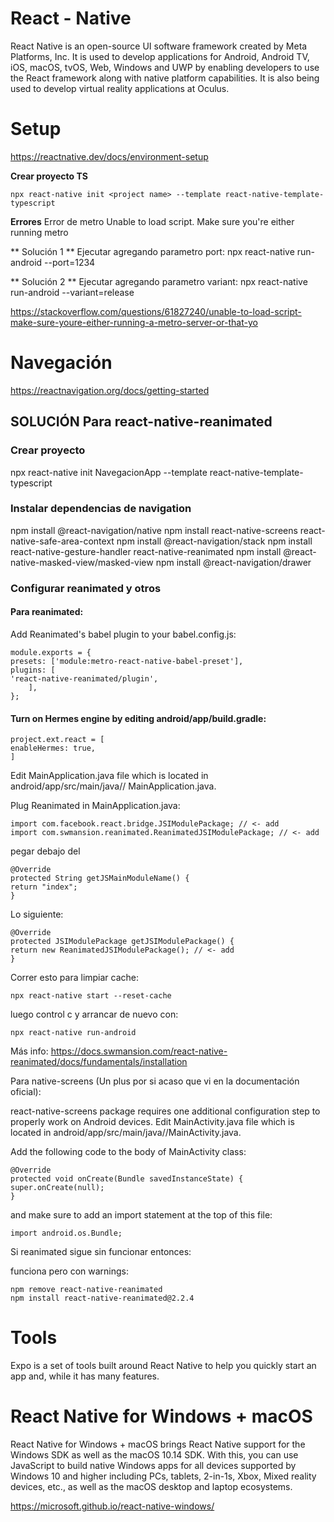 # React - Native
React Native is an open-source UI software framework created by Meta Platforms, Inc. It is used to develop applications for Android, Android TV, iOS, macOS, tvOS, Web, Windows and UWP by enabling developers to use the React framework along with native platform capabilities. It is also being used to develop virtual reality applications at Oculus.

# Setup
https://reactnative.dev/docs/environment-setup

**Crear proyecto TS**

```
npx react-native init <project name> --template react-native-template-typescript
```

**Errores**
Error de metro
Unable to load script. Make sure you're either running metro

** Solución 1 **
Ejecutar agregando parametro port: npx react-native run-android --port=1234

** Solución 2 **
Ejecutar agregando parametro variant: npx react-native run-android --variant=release

https://stackoverflow.com/questions/61827240/unable-to-load-script-make-sure-youre-either-running-a-metro-server-or-that-yo

# Navegación
https://reactnavigation.org/docs/getting-started

## SOLUCIÓN Para react-native-reanimated
### Crear proyecto
npx react-native init NavegacionApp --template react-native-template-typescript

### Instalar dependencias de navigation
npm install @react-navigation/native
npm install react-native-screens react-native-safe-area-context
npm install @react-navigation/stack
npm install react-native-gesture-handler react-native-reanimated
npm install @react-native-masked-view/masked-view
npm install @react-navigation/drawer

### Configurar reanimated y otros
#### Para reanimated:
Add Reanimated's babel plugin to your babel.config.js:
```
module.exports = {
presets: ['module:metro-react-native-babel-preset'],
plugins: [
'react-native-reanimated/plugin',
    ],
};
```

#### Turn on Hermes engine by editing android/app/build.gradle:
```
project.ext.react = [
enableHermes: true,
]
```

Edit MainApplication.java file which is located in android/app/src/main/java/<your package name>/ MainApplication.java.

Plug Reanimated in MainApplication.java:

```
import com.facebook.react.bridge.JSIModulePackage; // <- add
import com.swmansion.reanimated.ReanimatedJSIModulePackage; // <- add
```

pegar debajo del

```
@Override
protected String getJSMainModuleName() {
return "index";
}
```
Lo siguiente:

```
@Override
protected JSIModulePackage getJSIModulePackage() {
return new ReanimatedJSIModulePackage(); // <- add
}

```
Correr esto para limpiar cache:

```
npx react-native start --reset-cache
```
luego control c y arrancar de nuevo con:

```
npx react-native run-android
```
Más info: https://docs.swmansion.com/react-native-reanimated/docs/fundamentals/installation

Para native-screens (Un plus por si acaso que vi en la documentación oficial):

react-native-screens package requires one additional configuration step to properly work on Android devices. Edit MainActivity.java file which is located in android/app/src/main/java/<your package name>/MainActivity.java.

Add the following code to the body of MainActivity class:

```
@Override
protected void onCreate(Bundle savedInstanceState) {
super.onCreate(null);
}
```
and make sure to add an import statement at the top of this file:

```
import android.os.Bundle;
```

Si reanimated sigue sin funcionar entonces:

funciona pero con warnings:
```
npm remove react-native-reanimated
npm install react-native-reanimated@2.2.4 
```

# Tools 

Expo is a set of tools built around React Native to help you quickly start an app and, while it has many features.


# React Native for Windows + macOS

React Native for Windows + macOS brings React Native support for the Windows SDK as well as the macOS 10.14 SDK. With this, you can use JavaScript to build native Windows apps for all devices supported by Windows 10 and higher including PCs, tablets, 2-in-1s, Xbox, Mixed reality devices, etc., as well as the macOS desktop and laptop ecosystems.

https://microsoft.github.io/react-native-windows/
